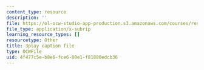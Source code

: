 ```yaml
---
content_type: resource
description: ''
file: https://ol-ocw-studio-app-production.s3.amazonaws.com/courses/res-18-009-learn-differential-equations-up-close-with-gilbert-strang-and-cleve-moler-fall-2015/4f477c5eb8e6fce680e1f81880edcb36_u_XsCvhzzbg.srt
file_type: application/x-subrip
learning_resource_types: []
resourcetype: Other
title: 3play caption file
type: OCWFile
uid: 4f477c5e-b8e6-fce6-80e1-f81880edcb36
---
```

